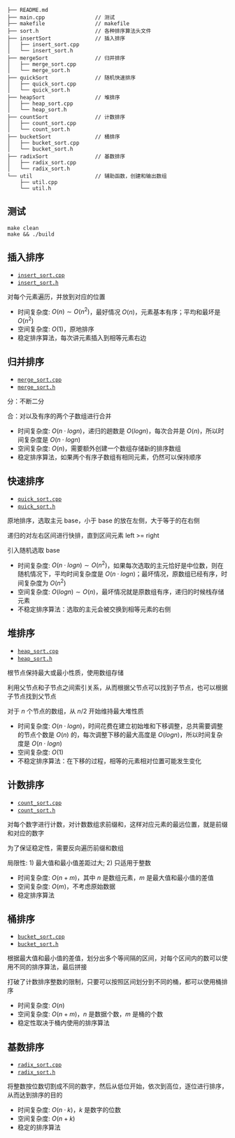 ```
├── README.md
├── main.cpp                // 测试
├── makefile                // makefile
├── sort.h                  // 各种排序算法头文件
├── insertSort              // 插入排序
│   ├── insert_sort.cpp
│   └── insert_sort.h
├── mergeSort               // 归并排序
│   ├── merge_sort.cpp
│   └── merge_sort.h
├── quickSort               // 随机快速排序
│   ├── quick_sort.cpp
│   └── quick_sort.h
├── heapSort                // 堆排序
│   ├── heap_sort.cpp
│   └── heap_sort.h
├── countSort               // 计数排序
│   ├── count_sort.cpp
│   └── count_sort.h
├── bucketSort              // 桶排序
│   ├── bucket_sort.cpp
│   └── bucket_sort.h
├── radixSort               // 基数排序
│   ├── radix_sort.cpp
│   └── radix_sort.h
└── util                    // 辅助函数，创建和输出数组
    ├── util.cpp
    └── util.h
```

## 测试

```shell
make clean
make && ./build
```

## 插入排序

- [`insert_sort.cpp`](./insertSort/insert_sort.cpp)
- [`insert_sort.h`](./insertSort/insert_sort.h)

对每个元素遍历，并放到对应的位置

- 时间复杂度: $O(n)\sim{O(n^2)}$，最好情况 $O(n)$，元素基本有序；平均和最坏是 $O(n^2)$
- 空间复杂度: $O(1)$，原地排序
- 稳定排序算法，每次讲元素插入到相等元素右边


## 归并排序

- [`merge_sort.cpp`](./mergeSort/merge_sort.cpp)
- [`merge_sort.h`](./mergeSort/merge_sort.h)

分：不断二分

合：对以及有序的两个子数组进行合并

- 时间复杂度: $O(n\cdot{logn})$，递归的趟数是 $O(logn)$，每次合并是 $O(n)$，所以时间复杂度是 $O(n\cdot{logn})$
- 空间复杂度: $O(n)$，需要额外创建一个数组存储新的排序数组
- 稳定排序算法，如果两个有序子数组有相同元素，仍然可以保持顺序

## 快速排序

- [`quick_sort.cpp`](./quickSort/quick_sort.cpp)
- [`quick_sort.h`](./quickSort/quick_sort.h)

原地排序，选取主元 base，小于 base 的放在左侧，大于等于的在右侧

递归的对左右区间进行快排，直到区间元素 left >= right

引入随机选取 base

- 时间复杂度: $O(n\cdot{logn})\sim{O(n^2)}$，如果每次选取的主元恰好是中位数，则在随机情况下，平均时间复杂度是  $O(n\cdot{logn})$；最坏情况，原数组已经有序，时间复杂度为 $O(n^2)$
- 空间复杂度: $O(logn)\sim{O(n)}$，最坏情况就是原数组有序，递归的时候栈存储元素
- 不稳定排序算法：选取的主元会被交换到相等元素的右侧

## 堆排序

- [`heap_sort.cpp`](./heapSort/heap_sort.cpp)
- [`heap_sort.h`](./heapSort/heap_sort.h)

根节点保持最大或最小性质，使用数组存储

利用父节点和子节点之间索引关系，从而根据父节点可以找到子节点，也可以根据子节点找到父节点

对于 $n$ 个节点的数组，从 $n/2$ 开始维持最大堆性质

- 时间复杂度: $O(n\cdot{logn})$，时间花费在建立初始堆和下移调整，总共需要调整的节点个数是 $O(n)$ 的，每次调整下移的最大高度是 $O(logn)$，所以时间复杂度是 $O(n\cdot{logn})$
- 空间复杂度: $O(1)$
- 不稳定排序算法：在下移的过程，相等的元素相对位置可能发生变化


## 计数排序

- [`count_sort.cpp`](./countSort/count_sort.cpp)
- [`count_sort.h`](./countSort/count_sort.h)

对每个数字进行计数，对计数数组求前缀和，这样对应元素的最远位置，就是前缀和对应的数字

为了保证稳定性，需要反向遍历前缀和数组

局限性: 1) 最大值和最小值差距过大; 2) 只适用于整数

- 时间复杂度: $O(n+m)$，其中 $n$ 是数组元素，$m$ 是最大值和最小值的差值
- 空间复杂度: $O(m)$，不考虑原始数据
- 稳定排序算法


## 桶排序

- [`bucket_sort.cpp`](./bucketSort/bucket_sort.cpp)
- [`bucket_sort.h`](./bucketSort/bucket_sort.h)

根据最大值和最小值的差值，划分出多个等间隔的区间，对每个区间内的数可以使用不同的排序算法，最后拼接

打破了计数排序整数的限制，只要可以按照区间划分到不同的桶，都可以使用桶排序

- 时间复杂度: $O(n)$
- 空间复杂度: $O(n+m)$，$n$ 是数据个数，$m$ 是桶的个数
- 稳定性取决于桶内使用的排序算法


## 基数排序

- [`radix_sort.cpp`](./radixSort/radix_sort.cpp)
- [`radix_sort.h`](./radixSort/radix_sort.h)

将整数按位数切割成不同的数字，然后从低位开始，依次到高位，逐位进行排序，从而达到排序的目的


- 时间复杂度: $O(n\cdot{k})$，$k$ 是数字的位数
- 空间复杂度: $O(n+k)$
- 稳定的排序算法

